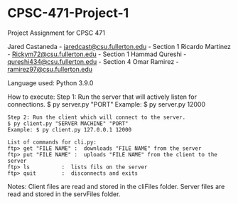 # CPSC-471-Project-1
Project Assignment for CPSC 471 

Jared Castaneda - jaredcast@csu.fullerton.edu - Section 1
Ricardo Martinez - Rickym72@csu.fullerton.edu - Section 1
Hammad Qureshi - qureshi434@csu.fullerton.edu - Section 4
Omar Ramirez - ramirez97@csu.fullerton.edu

Language used: Python 3.9.0

How to execute: 
	Step 1: Run the server that will actively listen for connections.
	$ py server.py "PORT"
	Example: $ py server.py 12000

	Step 2: Run the client which will connect to the server.
	$ py client.py "SERVER MACHINE" "PORT"
	Example: $ py client.py 127.0.0.1 12000

	List of commands for cli.py:
	ftp> get "FILE NAME" :	downloads "FILE NAME" from the server
	ftp> put "FILE NAME" :	uploads "FILE NAME" from the client to the server
	ftp> ls		     :	lists fils on the server
	ftp> quit	     :	disconnects and exits

Notes:
	Client files are read and stored in the cliFiles folder.
	Server files are read and stored in the servFiles folder.
